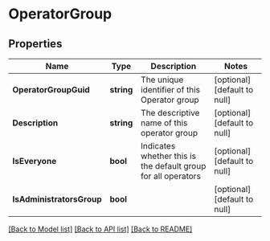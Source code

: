 # OperatorGroup

## Properties
Name | Type | Description | Notes
------------ | ------------- | ------------- | -------------
**OperatorGroupGuid** | **string** | The unique identifier of this Operator group | [optional] [default to null]
**Description** | **string** | The descriptive name of this operator group | [optional] [default to null]
**IsEveryone** | **bool** | Indicates whether this is the default group for all operators | [optional] [default to null]
**IsAdministratorsGroup** | **bool** |  | [optional] [default to null]

[[Back to Model list]](../README.md#documentation-for-models) [[Back to API list]](../README.md#documentation-for-api-endpoints) [[Back to README]](../README.md)


